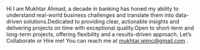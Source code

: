 Hi I am Mukhtar Ahmad, a decade in banking has honed my ability to understand real-world business challenges and translate them into data-driven solutions.Dedicated to providing clear, actionable insights and delivering projects on time with exceptional quality.Open to short-term and long-term projects, offering flexibility and a results-driven approach.
Let’s Collaborate or Hire me!
You can reach me at mukhtar.wimc@gmail.com .


